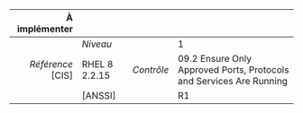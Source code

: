 
|           À implémenter    |    |    |    |
|----------------:|:---|---:|:---|
|                 |*Niveau*|| 1 |
|*Référence* [CIS]| RHEL 8 2.2.15 |*Contrôle*| 09.2 Ensure Only Approved Ports, Protocols and Services Are Running |
|                 |[ANSSI] || R1 |

